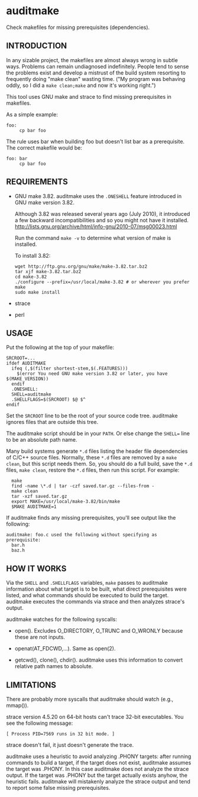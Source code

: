 # auditmake

Check makefiles for missing prerequisites (dependencies).

## INTRODUCTION

In any sizable project, the makefiles are almost always wrong in subtle ways.
Problems can remain undiagnosed indefinitely.  People tend to sense the
problems exist and develop a mistrust of the build system resorting to
frequently doing "make clean" wasting time.  ("My program was behaving oddly,
so I did a `make clean;make` and now it's working right.")

This tool uses GNU make and strace to find missing prerequisites in makefiles.

As a simple example:

	foo:
	     cp bar foo

The rule uses bar when building foo but doesn't list bar as a prerequisite.
The correct makefile would be:

	foo: bar
	     cp bar foo

## REQUIREMENTS

  * GNU make 3.82.  auditmake uses the `.ONESHELL` feature introduced in GNU
    make version 3.82.

    Although 3.82 was released several years ago (July 2010), it introduced a
    few backward incompatibilities and so you might not have it installed.
    http://lists.gnu.org/archive/html/info-gnu/2010-07/msg00023.html

    Run the command `make -v` to determine what version of make is installed.

    To install 3.82:

		wget http://ftp.gnu.org/gnu/make/make-3.82.tar.bz2
		tar xjf make-3.82.tar.bz2
		cd make-3.82
		./configure --prefix=/usr/local/make-3.82 # or wherever you prefer
		make
		sudo make install

  * strace

  * perl

## USAGE

Put the following at the top of your makefile:

	SRCROOT=...
	ifdef AUDITMAKE
	  ifeq (,$(filter shortest-stem,$(.FEATURES)))
	    $(error You need GNU make version 3.82 or later, you have $(MAKE_VERSION))
	  endif
	  .ONESHELL:
	  SHELL=auditmake
	  .SHELLFLAGS=$(SRCROOT) $@ $^
	endif

Set the `SRCROOT` line to be the root of your source code tree.  auditmake
ignores files that are outside this tree.

The auditmake script should be in your `PATH`.  Or else change the `SHELL=`
line to be an absolute path name.

Many build systems generate `*.d` files listing the header file dependencies
of C/C++ source files.  Normally, these `*.d` files are removed by a `make
clean`, but this script needs them.  So, you should do a full build, save the
`*.d` files, `make clean`, restore the `*.d` files, then run this script.  For
example:

	  make
	  find -name \*.d | tar -czf saved.tar.gz --files-from -
	  make clean
	  tar -xzf saved.tar.gz
	  export MAKE=/usr/local/make-3.82/bin/make
	  $MAKE AUDITMAKE=1

If auditmake finds any missing prerequisites, you'll see output like the
following:

	auditmake: foo.c used the following without specifying as prerequisite:
	  bar.h
	  baz.h

## HOW IT WORKS

Via the `SHELL` and `.SHELLFLAGS` variables, `make` passes to auditmake
information about what target is to be built, what direct prerequisites were
listed, and what commands should be executed to build the target.  auditmake
executes the commands via strace and then analyzes strace's output.

auditmake watches for the following syscalls:

  * open().  Excludes O_DIRECTORY, O_TRUNC and O_WRONLY because these are not
    inputs.

  * openat(AT_FDCWD,...).  Same as open(2).

  * getcwd(), clone(), chdir().  auditmake uses this information to convert
    relative path names to absolute.

## LIMITATIONS

There are probably more syscalls that auditmake should watch (e.g., mmap()).

strace version 4.5.20 on 64-bit hosts can't trace 32-bit executables.  You see
the following message:

	[ Process PID=7569 runs in 32 bit mode. ]

strace doesn't fail, it just doesn't generate the trace.

auditmake uses a heuristic to avoid analyzing .PHONY targets: after running
commands to build a target, if the target does not exist, auditmake assumes
the target was .PHONY.  In this case auditmake does not analyze the strace
output.  If the target was .PHONY but the target actually exists anyhow, the
heuristic fails.  auditmake will mistakenly analyze the strace output and tend
to report some false missing prerequisites.
